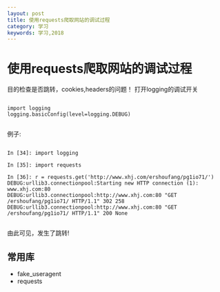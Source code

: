 ```yaml
---
layout: post
title: 使用requests爬取网站的调试过程
category: 学习
keywords: 学习,2018
---
```



# 使用requests爬取网站的调试过程
目的检查是否跳转，cookies,headers的问题！
打开logging的调试开关 


```

import logging
logging.basicConfig(level=logging.DEBUG)


```


例子:


```

In [34]: import logging

In [35]: import requests

In [36]: r = requests.get('http://www.xhj.com/ershoufang/pg1io71/')
DEBUG:urllib3.connectionpool:Starting new HTTP connection (1): www.xhj.com:80
DEBUG:urllib3.connectionpool:http://www.xhj.com:80 "GET /ershoufang/pg1io71/ HTTP/1.1" 302 258
DEBUG:urllib3.connectionpool:http://www.xhj.com:80 "GET /ershoufang/pg1io71/ HTTP/1.1" 200 None


```

由此可见，发生了跳转!


## 常用库

+ fake_useragent
+ requests
